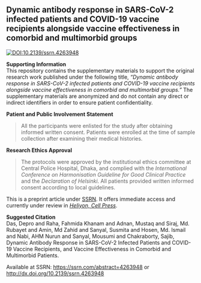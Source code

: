 ## Dynamic antibody response in SARS-CoV-2 infected patients and COVID-19 vaccine recipients alongside vaccine effectiveness in comorbid and multimorbid groups 

[![DOI:10.2139/ssrn.4263948](http://img.shields.io/badge/DOI-10.2139/ssrn.4263948-B31B1B.svg)](http://dx.doi.org/10.2139/ssrn.4263948) 

**Supporting Information** <br/> 
This repository contains the supplementary materials to support the original research work published under the following title, *“Dynamic antibody response in SARS-CoV-2 infected patients and COVID-19 vaccine recipients alongside vaccine effectiveness in comorbid and multimorbid groups.”* The supplementary materials are anonymized and do not contain any direct or indirect identifiers in order to ensure patient confidentiality. 

**Patient and Public Involvement Statement** <br/>
>All the participants were enlisted for the study after obtaining informed written consent. Patients were enrolled at the time of sample collection after examining their medical histories.


**Research Ethics Approval** <br/> 
>The protocols were approved by the institutional ethics committee at Central Police Hospital, Dhaka, and complied with the *International Conference on Harmonisation Guideline for Good Clinical Practice* and the *Declaration of Helsinki*. All patients provided written informed consent according to local guidelines.  

This is a preprint article under [SSRN](https://papers.ssrn.com/sol3/papers.cfm?abstract_id=4263948). It offers immediate access and currently under review in [*Heliyon, Cell Press*](https://www.cell.com/heliyon/home).

**Suggested Citation** <br/> 
Das, Depro and Raha, Fahmida Khanam and Adnan, Mustaq and Siraj, Md. Rubayet and Amin, Md Zahid and Sanyal, Susmita and Hosen, Md. Ismail and Nabi, AHM Nurun and Sanyal, Mousumi and Chakraborty, Sajib, Dynamic Antibody Response in SARS-CoV-2 Infected Patients and COVID-19 Vaccine Recipients, and Vaccine Effectiveness in Comorbid and Multimorbid Patients. 

Available at SSRN: https://ssrn.com/abstract=4263948 or http://dx.doi.org/10.2139/ssrn.4263948 
